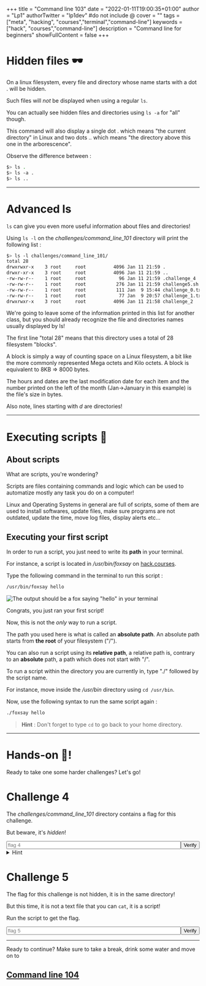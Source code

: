 +++
title = "Command line 103"
date = "2022-01-11T19:00:35+01:00"
author = "Lp1"
authorTwitter = "lp1dev" #do not include @
cover = ""
tags = ["meta", "hacking", "courses","terminal","command-line"]
keywords = ["hack", "courses","command-line"]
description = "Command line for beginners"
showFullContent = false
+++

<script type="text/javascript">
    function verify(id) {
        const answers = [
            'flag{333610b9a7955f54efdddea14634ab93d77a0d64}',
            'flag{3833de1724aba85be072244d222595c697c29a87}'
        ]
        let input = document.querySelector('#chall'+id)
        if (input.value.trim() == answers[id]) {
            alert('Congratulations! You finished the challenge '+id)
        } else {
            alert('It seems this flag is invalid. Try again!')
        }
        input.disabled = true;
    }
</script>

# Hidden files 🕶️

On a linux filesystem, every file and directory whose name starts with a dot . will be hidden.

Such files will *not* be displayed when using a regular `ls`.

You can actually see hidden files and directories using `ls -a` for "all" though. 

This command will also display a single dot . which means "the current directory" in Linux and two dots .. which means "the directory above this one in the arborescence". 

Observe the difference between :

```bash
$> ls .
$> ls -a .
$> ls ..
```

---

# Advanced ls

`ls` can give you even more useful information about files and directories!

Using `ls -l` on the *challenges/command_line_101* directory will print the following list :

```bash
$> ls -l challenges/command_line_101/
total 28
drwxrwxr-x    3 root     root          4096 Jan 11 21:59 .
drwxr-xr-x    3 root     root          4096 Jan 11 21:59 ..
-rw-rw-r--    1 root     root            96 Jan 11 21:59 .challenge_4
-rw-rw-r--    1 root     root           276 Jan 11 21:59 challenge5.sh
-rw-rw-r--    1 root     root           111 Jan  9 15:44 challenge_0.txt
-rw-rw-r--    1 root     root            77 Jan  9 20:57 challenge_1.txt
drwxrwxr-x    3 root     root          4096 Jan 11 21:58 challenge_2
```

We're going to leave some of the information printed in this list for another class, but you should already recognize the file and directories names usually displayed by ls!

The first line "total 28" means that this directory uses a total of 28 filesystem "blocks".

A block is simply a way of counting space on a Linux filesystem, a bit like the more commonly represented Mega octets and Kilo octets. A block is equivalent to 8KB => 8000 bytes.

The hours and dates are the last modification date for each item and the number printed on the left of the month (Jan->January in this example) is the file's size in bytes.

Also note, lines starting with *d* are directories!

---

# Executing scripts 📜

## About scripts

What are scripts, you're wondering? 

Scripts are files containing commands and logic which can be used to automatize mostly any task you do on a computer!

Linux and Operating Systems in general are full of scripts, some of them are used to install softwares, update files, make sure programs are not outdated, update the time, move log files, display alerts etc... 

## Executing your first script

In order to run a script, you just need to write its **path** in your terminal.

For instance, a script is located in */usr/bin/foxsay* on [hack.courses](https://hack.courses).

Type the following command in the terminal to run this script :

```bash
/usr/bin/foxsay hello
```

![The output should be a fox saying "hello" in your terminal](/foxsay.PNG)

Congrats, you just ran your first script!

Now, this is not the *only* way to run a script. 

The path you used here is what is called an **absolute path**. An absolute path starts from **the root** of your filesystem ("/").

You can also run a script using its **relative path**, a relative path is, contrary to an **absolute** path, a path which does not start with "/".

To run a script within the directory you are currently in, type "./" followed by the script name.

For instance, move inside the */usr/bin* directory using `cd /usr/bin`.

Now, use the following syntax to run the same script again :

```bash
./foxsay hello
```

> **Hint** : Don't forget to type `cd` to go back to your home directory.

---

# Hands-on 🤜!

Ready to take one some harder challenges? Let's go!

# Challenge 4

The *challenges/command_line_101* directory contains a flag for this challenge. 

But beware, it's *hidden*!

<div style="display:flex">
    <input style="width:40rem" type="text" id="chall0" placeholder="flag 4"/><button onclick="verify(0)">Verify</button>
</div>

<details>
  <summary>Hint</summary>

> **Hint** : Advanced ls

</details>

# Challenge 5

The flag for this challenge is not hidden, it is in the same directory!

But this time, it is not a text file that you can `cat`, it is a script! 

Run the script to get the flag.

<div style="display:flex">
    <input style="width:40rem" type="text" id="chall1" placeholder="flag 5"/><button onclick="verify(1)">Verify</button>
</div>

---

Ready to continue? Make sure to take a break, drink some water and move on to

## [Command line 104](../command_line_104)